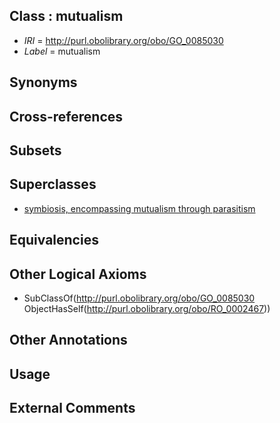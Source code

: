 
## Class : mutualism

 * *IRI* = http://purl.obolibrary.org/obo/GO_0085030
 * *Label* = mutualism

## Synonyms


## Cross-references


## Subsets


## Superclasses

 * [symbiosis, encompassing mutualism through parasitism](../../GO/03/GO_0044403.md)

## Equivalencies


## Other Logical Axioms

 * SubClassOf(<http://purl.obolibrary.org/obo/GO_0085030> ObjectHasSelf(<http://purl.obolibrary.org/obo/RO_0002467>))

## Other Annotations


## Usage


## External Comments

